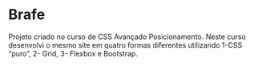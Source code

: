 # Brafe
 Projeto criado no curso de CSS Avançado Posicionamento. Neste curso desenvolvi o mesmo site em quatro formas diferentes utilizando 1-CSS “puro”, 2- Grid, 3- Flexbox e Bootstrap.
